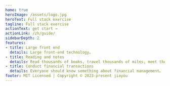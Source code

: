 ```yaml
---
home: true
heroImage: /assets/logo.jpg
heroText: Full stack exercise
tagline: Full stack exercise
actionText: get start →
actionLink: /zh/guide/
sidebarDepth: 2
features:
- title: Large front end
  details: Large front-end technology。
- title: Reading and notes
  details: Read thousands of books, travel thousands of miles, meet the best of their own.
- title: Conduct financial transactions
  details: Everyone should know something about financial management。
footer: MIT Licensed | Copyright © 2023-present jiayou
---
```

